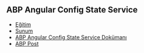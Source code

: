 ## ABP Angular Config State Service

- [Eğitim](https://www.youtube.com/watch?v=fXs1Zb85Zvg&list=PLBEMB-Eql15s3EJwziiMzW4QdFqYjCC34&index=3)
- [Sunum](https://bit.ly/abp-angular-config-state-service)
- [ABP Angular Config State Service Dokümanı](https://docs.abp.io/en/abp/latest/UI/Angular/Config-State-Service)
- [ABP Post]()
